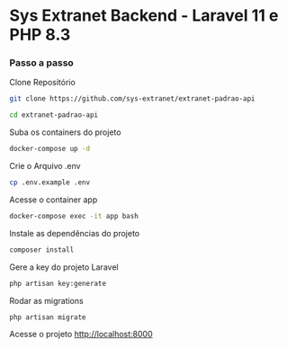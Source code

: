 
# Sys Extranet Backend - Laravel 11 e PHP 8.3

### Passo a passo
Clone Repositório
```sh
git clone https://github.com/sys-extranet/extranet-padrao-api
```
```sh
cd extranet-padrao-api
```

Suba os containers do projeto
```sh
docker-compose up -d
```


Crie o Arquivo .env
```sh
cp .env.example .env
```

Acesse o container app
```sh
docker-compose exec -it app bash
```

Instale as dependências do projeto
```sh
composer install
```

Gere a key do projeto Laravel
```sh
php artisan key:generate
```

Rodar as migrations
```sh
php artisan migrate
```

Acesse o projeto
[http://localhost:8000](http://localhost:8000)
